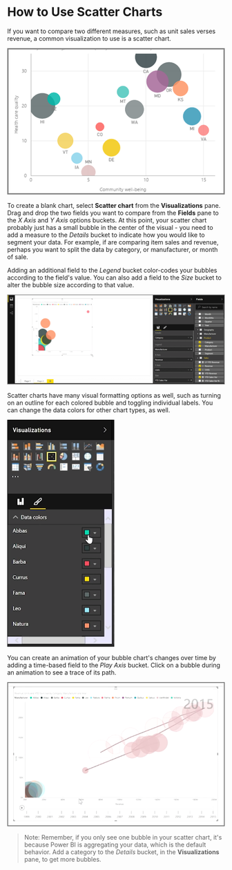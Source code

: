 <properties
   pageTitle="Scatter Charts"
   description="Long live bubbles - see scatter charts in action"
   services="powerbi"
   documentationCenter=""
   authors="davidiseminger"
   manager="mblythe"
   editor=""
   tags=""
   featuredVideoId="xLQ_ZVScI60"
   featuredVideoThumb=""
   courseDuration="9m"/>

<tags
   ms.service="powerbi"
   ms.devlang="NA"
   ms.topic="article"
   ms.tgt_pltfrm="NA"
   ms.workload="powerbi"
   ms.date="03/28/2016"
   ms.author="davidi"/>

# How to Use Scatter Charts

If you want to compare two different measures, such as unit sales verses revenue, a common visualization to use is a scatter chart.

![](media/powerbi-learning-3-7-create-scatter-charts/3-7_1.png)

To create a blank chart, select **Scatter chart** from the **Visualizations** pane. Drag and drop the two fields you want to compare from the **Fields** pane to the *X Axis* and *Y Axis* options buckets. At this point, your scatter chart probably just has a small bubble in the center of the visual - you need to add a measure to the *Details* bucket to indicate how you would like to segment your data. For example, if are comparing item sales and revenue, perhaps you want to split the data by category, or manufacturer, or month of sale.

Adding an additional field to the *Legend* bucket color-codes your bubbles according to the field's value. You can also add a field to the *Size* bucket to alter the bubble size according to that value.

![](media/powerbi-learning-3-7-create-scatter-charts/3-7_2.png)

Scatter charts have many visual formatting options as well, such as turning on an outline for each colored bubble and toggling individual labels. You can change the data colors for other chart types, as well.

![](media/powerbi-learning-3-7-create-scatter-charts/3-7_3.png)

You can create an animation of your bubble chart's changes over time by adding a time-based field to the *Play Axis* bucket. Click on a bubble during an animation to see a trace of its path.

![](media/powerbi-learning-3-7-create-scatter-charts/3-7_4.png)

>Note: Remember, if you only see one bubble in your scatter chart, it's because Power BI is aggregating your data, which is the default behavior. Add a category to the *Details* bucket, in the **Visualizations** pane, to get more bubbles.
